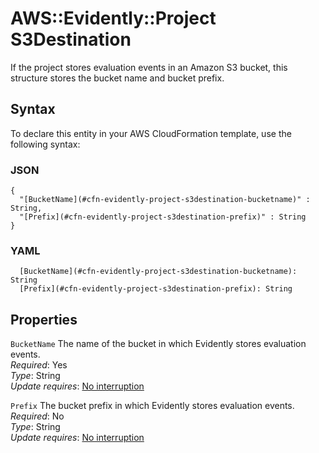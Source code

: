 # AWS::Evidently::Project S3Destination<a name="aws-properties-evidently-project-s3destination"></a>

If the project stores evaluation events in an Amazon S3 bucket, this structure stores the bucket name and bucket prefix\.

## Syntax<a name="aws-properties-evidently-project-s3destination-syntax"></a>

To declare this entity in your AWS CloudFormation template, use the following syntax:

### JSON<a name="aws-properties-evidently-project-s3destination-syntax.json"></a>

```
{
  "[BucketName](#cfn-evidently-project-s3destination-bucketname)" : String,
  "[Prefix](#cfn-evidently-project-s3destination-prefix)" : String
}
```

### YAML<a name="aws-properties-evidently-project-s3destination-syntax.yaml"></a>

```
  [BucketName](#cfn-evidently-project-s3destination-bucketname): String
  [Prefix](#cfn-evidently-project-s3destination-prefix): String
```

## Properties<a name="aws-properties-evidently-project-s3destination-properties"></a>

`BucketName` <a name="cfn-evidently-project-s3destination-bucketname"></a>
The name of the bucket in which Evidently stores evaluation events\.  
_Required_: Yes  
_Type_: String  
_Update requires_: [No interruption](https://docs.aws.amazon.com/AWSCloudFormation/latest/UserGuide/using-cfn-updating-stacks-update-behaviors.html#update-no-interrupt)

`Prefix` <a name="cfn-evidently-project-s3destination-prefix"></a>
The bucket prefix in which Evidently stores evaluation events\.  
_Required_: No  
_Type_: String  
_Update requires_: [No interruption](https://docs.aws.amazon.com/AWSCloudFormation/latest/UserGuide/using-cfn-updating-stacks-update-behaviors.html#update-no-interrupt)
